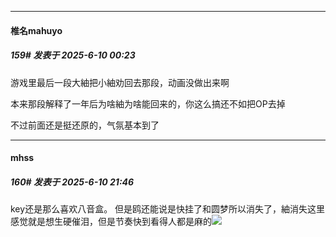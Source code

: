 ﻿
*****

####  椎名mahuyo  
##### 159#       发表于 2025-6-10 00:23

游戏里最后一段大紬把小紬劝回去那段，动画没做出来啊

本来那段解释了一年后为啥紬为啥能回来的，你这么搞还不如把OP去掉

不过前面还是挺还原的，气氛基本到了


*****

####  mhss  
##### 160#       发表于 2025-6-10 21:46

key还是那么喜欢八音盒。
但是鸥还能说是快挂了和圆梦所以消失了，紬消失这里感觉就是想生硬催泪，但是节奏快到看得人都是麻的<img src="https://static.stage1st.com/image/smiley/face2017/001.png" referrerpolicy="no-referrer">

